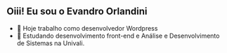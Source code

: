 ## Oiii! Eu sou o Evandro Orlandini

- 🔭 Hoje trabalho como desenvolvedor Wordpress
- 🌱 Estudando desenvolvimento front-end e Análise e Desenvolvimento de Sistemas na Univali.

